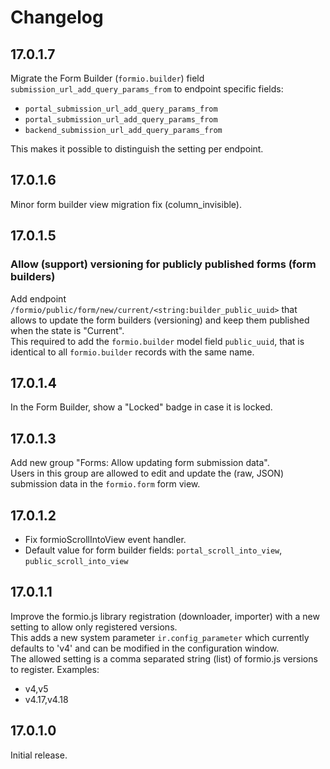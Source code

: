 # Changelog

## 17.0.1.7

Migrate the Form Builder (`formio.builder`) field `submission_url_add_query_params_from` to endpoint specific fields:
- `portal_submission_url_add_query_params_from`
- `portal_submission_url_add_query_params_from`
- `backend_submission_url_add_query_params_from`

This makes it possible to distinguish the setting per endpoint.

## 17.0.1.6

Minor form builder view migration fix (column_invisible).

## 17.0.1.5

### Allow (support) versioning for publicly published forms (form builders)

Add endpoint `/formio/public/form/new/current/<string:builder_public_uuid>` that allows to update the form builders (versioning) and keep them published when the state is "Current".\
This required to add the `formio.builder` model field `public_uuid`, that is identical to all `formio.builder` records with the same name.

## 17.0.1.4

In the Form Builder, show a "Locked" badge in case it is locked.

## 17.0.1.3

Add new group "Forms: Allow updating form submission data".\
Users in this group are allowed to edit and update the (raw, JSON) submission data in the `formio.form` form view.

## 17.0.1.2

- Fix formioScrollIntoView event handler.
- Default value for form builder fields: `portal_scroll_into_view`, `public_scroll_into_view`

## 17.0.1.1

Improve the formio.js library registration (downloader, importer) with a new setting to allow only registered versions.\
This adds a new system parameter `ir.config_parameter` which currently defaults to 'v4' and can be modified in the configuration window.\
The allowed setting is a comma separated string (list) of formio.js versions to register. Examples:
- v4,v5
- v4.17,v4.18

## 17.0.1.0

Initial release.
